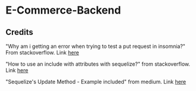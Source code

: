 # E-Commerce-Backend

## Credits

"Why am i getting an error when trying to test a put request in insomnia?" From stackoverflow. Link [here](https://stackoverflow.com/questions/70012107/why-am-i-getting-an-error-when-trying-to-test-a-put-request-in-insomnia)

"How to use an include with attributes with sequelize?" from stackoverflow. Link [here](https://stackoverflow.com/questions/21883484/how-to-use-an-include-with-attributes-with-sequelize)

"Sequelize's Update Method - Example included" from medium. Link [here](https://medium.com/@sarahdherr/sequelizes-update-method-example-included-39dfed6821d)

